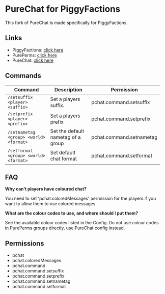 # PureChat for PiggyFactions
This fork of PureChat is made specifically for PiggyFactions.

## Links
- PiggyFactions: [click here](https://poggit.pmmp.io/p/PiggyFactions)
- PurePerms: [click here](https://poggit.pmmp.io/p/PureChat)
- PureChat: [click here](https://poggit.pmmp.io/ci/Heisenburger69/PureChat)

## Commands
Command | Description | Permission
--- | --- | ---
`/setsuffix <player> <suffix>` | Set a players suffix. | pchat.command.setsuffix
`/setprefix <player> <prefix>` | Set a players prefix | pchat.command.setprefix
`/setnametag <group> <world> <format>` | Set the default nametag of a group | pchat.command.setnametag
`/setformat <group> <world> <format>` | Set default chat format | pchat.command.setformat

## FAQ
**Why can't players have coloured chat?**

You need to set 'pchat.coloredMessages' permission for the players if you want to allow them to use colored messages

**What are the colour codes to use, and where should I put them?**

See the available colour codes listed in the Config. Do not use colour codes in PurePerms groups directly, use PureChat config instead.

## Permissions
 - pchat
 - pchat.coloredMessages
 - pchat.command
 - pchat.command.setsuffix
 - pchat.command.setprefix
 - pchat.command.setnametag
 - pchat.command.setformat
